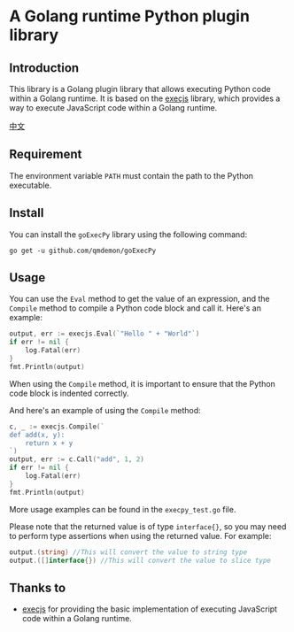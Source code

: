 # A Golang runtime Python plugin library

## Introduction
This library is a Golang plugin library that allows executing Python code within a Golang runtime. It is based on the [execjs](https://github.com/cokeBeer/execjs) library, which provides a way to execute JavaScript code within a Golang runtime.

[中文](https://github.com/qmdemon/goExecPy/blob/master/README_ZH.md)

## Requirement
The environment variable `PATH` must contain the path to the Python executable.

## Install      
You can install the `goExecPy` library using the following command:
 ```
 go get -u github.com/qmdemon/goExecPy
 ```
## Usage
You can use the `Eval` method to get the value of an expression, and the `Compile` method to compile a Python code block and call it. Here's an example:
 ```go
 output, err := execjs.Eval(`"Hello " + "World"`)
 if err != nil {
     log.Fatal(err)
 }
 fmt.Println(output)
 ```

When using the `Compile` method, it is important to ensure that the Python code block is indented correctly.

And here's an example of using the `Compile` method:
 ```go
 c, _ := execjs.Compile(`
 def add(x, y):
     return x + y
 `)
 output, err := c.Call("add", 1, 2)
 if err != nil {
     log.Fatal(err)
 }
 fmt.Println(output)
 ```
More usage examples can be found in the `execpy_test.go` file.

Please note that the returned value is of type `interface{}`, so you may need to perform type assertions when using the returned value. For example:
 ```go
 output.(string) //This will convert the value to string type
 output.([]interface{}) //This will convert the value to slice type
 ```
## Thanks to
* [execjs](https://github.com/cokeBeer/execjs) for providing the basic implementation of executing JavaScript code within a Golang runtime.